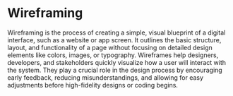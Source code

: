 # Wireframing
Wireframing is the process of creating a simple, visual blueprint of a digital interface, such as a website or app screen. It outlines the basic structure, layout, and functionality of a page without focusing on detailed design elements like colors, images, or typography. Wireframes help designers, developers, and stakeholders quickly visualize how a user will interact with the system. They play a crucial role in the design process by encouraging early feedback, reducing misunderstandings, and allowing for easy adjustments before high-fidelity designs or coding begins.